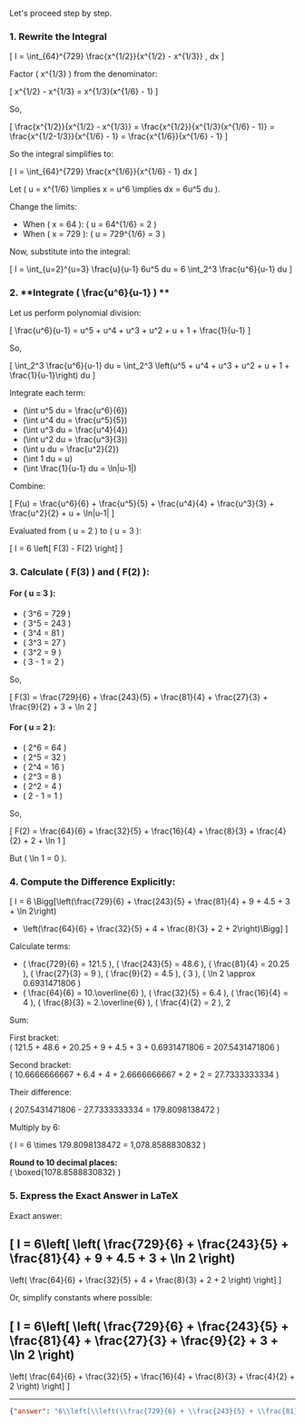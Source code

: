 Let's proceed step by step.

### 1. **Rewrite the Integral**

\[
I = \int_{64}^{729} \frac{x^{1/2}}{x^{1/2} - x^{1/3}} \, dx
\]

Factor \( x^{1/3} \) from the denominator:

\[
x^{1/2} - x^{1/3} = x^{1/3}(x^{1/6} - 1)
\]

So,

\[
\frac{x^{1/2}}{x^{1/2} - x^{1/3}} = \frac{x^{1/2}}{x^{1/3}(x^{1/6} - 1)} = \frac{x^{1/2-1/3}}{x^{1/6} - 1} = \frac{x^{1/6}}{x^{1/6} - 1}
\]

So the integral simplifies to:

\[
I = \int_{64}^{729} \frac{x^{1/6}}{x^{1/6} - 1} dx
\]

Let \( u = x^{1/6} \implies x = u^6 \implies dx = 6u^5 du \).

Change the limits:

- When \( x = 64 \): \( u = 64^{1/6} = 2 \)
- When \( x = 729 \): \( u = 729^{1/6} = 3 \)

Now, substitute into the integral:

\[
I = \int_{u=2}^{u=3} \frac{u}{u-1} 6u^5 du = 6 \int_2^3 \frac{u^6}{u-1} du
\]

### 2. **Integrate \( \frac{u^6}{u-1} \) **

Let us perform polynomial division:

\[
\frac{u^6}{u-1} = u^5 + u^4 + u^3 + u^2 + u + 1 + \frac{1}{u-1}
\]

So,

\[
\int_2^3 \frac{u^6}{u-1} du = \int_2^3 \left(u^5 + u^4 + u^3 + u^2 + u + 1 + \frac{1}{u-1}\right) du
\]

Integrate each term:

- \(\int u^5 du = \frac{u^6}{6}\)
- \(\int u^4 du = \frac{u^5}{5}\)
- \(\int u^3 du = \frac{u^4}{4}\)
- \(\int u^2 du = \frac{u^3}{3}\)
- \(\int u du = \frac{u^2}{2}\)
- \(\int 1 du = u\)
- \(\int \frac{1}{u-1} du = \ln|u-1|\)

Combine:

\[
F(u) = \frac{u^6}{6} + \frac{u^5}{5} + \frac{u^4}{4} + \frac{u^3}{3} + \frac{u^2}{2} + u + \ln|u-1|
\]

Evaluated from \( u = 2 \) to \( u = 3 \):

\[
I = 6 \left[ F(3) - F(2) \right]
\]

### 3. **Calculate \( F(3) \) and \( F(2) \):**

#### For \( u = 3 \):

- \( 3^6 = 729 \)
- \( 3^5 = 243 \)
- \( 3^4 = 81 \)
- \( 3^3 = 27 \)
- \( 3^2 = 9 \)
- \( 3 - 1 = 2 \)

So,

\[
F(3) = \frac{729}{6} + \frac{243}{5} + \frac{81}{4} + \frac{27}{3} + \frac{9}{2} + 3 + \ln 2
\]

#### For \( u = 2 \):

- \( 2^6 = 64 \)
- \( 2^5 = 32 \)
- \( 2^4 = 16 \)
- \( 2^3 = 8 \)
- \( 2^2 = 4 \)
- \( 2 - 1 = 1 \)

So,

\[
F(2) = \frac{64}{6} + \frac{32}{5} + \frac{16}{4} + \frac{8}{3} + \frac{4}{2} + 2 + \ln 1
\]

But \( \ln 1 = 0 \).

### 4. **Compute the Difference Explicitly:**

\[
I = 6 \Bigg[\left(\frac{729}{6} + \frac{243}{5} + \frac{81}{4} + 9 + 4.5 + 3 + \ln 2\right)
- \left(\frac{64}{6} + \frac{32}{5} + 4 + \frac{8}{3} + 2 + 2\right)\Bigg]
\]

Calculate terms:

- \( \frac{729}{6} = 121.5 \), \( \frac{243}{5} = 48.6 \), \( \frac{81}{4} = 20.25 \), \( \frac{27}{3} = 9 \), \( \frac{9}{2} = 4.5 \), \( 3 \), \( \ln 2 \approx 0.6931471806 \)
- \( \frac{64}{6} = 10.\overline{6} \), \( \frac{32}{5} = 6.4 \), \( \frac{16}{4} = 4 \), \( \frac{8}{3} = 2.\overline{6} \), \( \frac{4}{2} = 2 \), 2

Sum:

First bracket:  
\( 121.5 + 48.6 + 20.25 + 9 + 4.5 + 3 + 0.6931471806 = 207.5431471806 \)

Second bracket:  
\( 10.6666666667 + 6.4 + 4 + 2.6666666667 + 2 + 2 = 27.7333333334 \)

Their difference:

\( 207.5431471806 - 27.7333333334 = 179.8098138472 \)

Multiply by 6:

\(
I = 6 \times 179.8098138472 = 1,078.8588830832
\)

**Round to 10 decimal places:**  
\( \boxed{1078.8588830832} \)

### 5. **Express the Exact Answer in LaTeX**

Exact answer:

\[
I = 6\left[
\left(
\frac{729}{6} + \frac{243}{5} + \frac{81}{4} + 9 + 4.5 + 3 + \ln 2
\right)
-
\left(
\frac{64}{6} + \frac{32}{5} + 4 + \frac{8}{3} + 2 + 2
\right)
\right]
\]

Or, simplify constants where possible:

\[
I = 6\left[
\left(
\frac{729}{6} + \frac{243}{5} + \frac{81}{4} + \frac{27}{3} + \frac{9}{2} + 3 + \ln 2
\right)
-
\left(
\frac{64}{6} + \frac{32}{5} + \frac{16}{4} + \frac{8}{3} + \frac{4}{2} + 2
\right)
\right]
\]

---

```json
{"answer": "6\\left[\\left(\\frac{729}{6} + \\frac{243}{5} + \\frac{81}{4} + \\frac{27}{3} + \\frac{9}{2} + 3 + \\ln 2\\right) - \\left(\\frac{64}{6} + \\frac{32}{5} + \\frac{16}{4} + \\frac{8}{3} + \\frac{4}{2} + 2\\right)\\right]", "numerical_answer": "1078.8588830832"}
```